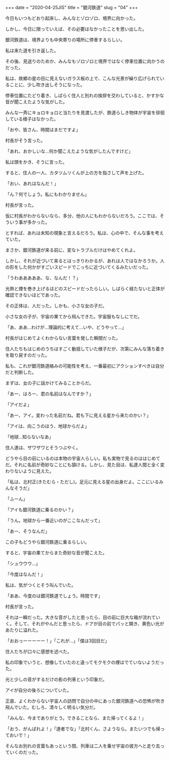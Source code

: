 +++
date = "2020-04-25JIS"
title = "銀河鉄道"
slug = "04"
+++

今日もいつもどおり起床し、みんなとゾロゾロ、境界に向かった。

しかし、今日に限っていえば、その必要はなかったことを思い出した。

銀河鉄道は、境界よりも中央寄りの場所に停車するらしい。

私は来た道を引き返した。

その後、見送りのためか、みんなもゾロゾロと境界ではなく停車位置に向かうのだった。

私は、故郷の星の目に見えないガラス板の上で、こんな光景が繰り広げられていることに、少し吹き出しそうになった。

停車位置にたどり着き、しばらく住人と別れの挨拶を交わしていると、かすかな音が聞こえたような気がした。

みんな一斉にキョロキョロと当たりを見渡したが、鉄道らしき物体が宇宙を徘徊している様子はなかった。

「おや、皆さん、時間はまだですよ」

村長がそう言った。

「あれ、おかしいな...何か聞こえたような気がしたんですけど」

私は頭をかき、そうに言った。

すると、住人の一人、カタツムリくんが上の方を指さして声を上げた。

「おい、あれはなんだ！」

「ん？何でしょう。私にもわかりません」

村長が言った。

仮に村長がわからないなら、多分、他の人にもわからないだろう。ここでは、そういう事が多かった。

とすれば、あれは未知の現象と言えるだろう。私は、心の中で、そんな事を考えていた。

まさか、銀河鉄道が来る前に、変なトラブルだけはやめてくれよ。

しかし、それが近づいて来るとはっきりわかるが、あれは人ではなかろうか。人の形をした何かがすごいスピードでこっちに近づいてくるみたいだった。

「うわあああああ、な、なんだ！？」

光熱と煙を巻き上げるほどのスピードだったらしい。しばらく経たないと正体が確認できないほどであった。

その正体は、人だった。しかも、小さな女の子だ。

小さな女の子が、宇宙の果てから飛んできた。宇宙服もなしにでだ。

「あ、ああ...わけが...理論的に考えて...いや、どうやって...」

村長がはじめてよくわからない言葉を発した瞬間だった。

住人たちもはじめのうちはすごく動揺していた様子だが、次第にみんな落ち着きを取り戻すのだった。

私も、これが銀河鉄道絡みの可能性を考え、一番最初にアクションすべきは自分だと判断した。

まずは、女の子に話かけてみることからだ。

「あー、はろー、君の名前はなんですか？」

「アイだよ」

「あー、アイ。変わった名前だね。君も下に見える星から来たのかい？」

「アイは、向こうのほう、地球からだよ」

「地球...知らないなあ」

住人達は、ザワザワとそうつぶやく。

どうやら目の前にいるのは本物の宇宙人らしい。私も実物で見るのははじめてだ。それに名前が奇妙なことにも頷ける。しかし、見た目は、私達人間と全く変わりないように見えた。

「私は、北村正(きたむら・ただし)。足元に見える星の出身だよ。ここにいるみんなそうだ」

「ふーん」

「アイも銀河鉄道に乗るのかい？」

「うん。地球から一番近いのがここなんだって」

「あー、そうなんだ」

この子もどうやら銀河鉄道に乗るらしい。

すると、宇宙の果てからまた奇妙な音が聞こえた。

「シュウウウ...」

「今度はなんだ！」

私は、気がつくとそう叫んでいた。

「ああ、今度のは銀河鉄道でしょう。時間です」

村長が言った。

それは一瞬だった。大きな音がしたと思ったら、目の前に巨大な箱が流れていく。そして、それがやんだと思ったら、ドアが目の前でパッと開き、黄色い光があたりに溢れた。

「おおっーーーーー！」「これが...」「僕は3回目だ」

住人たちが口々に感想を述べた。

私の印象でいうと、想像していたのと違ってモクモクの煙はでていないようだった。

光と少しの音がするだけの影の列車という印象だ。

アイが自分の後ろについていた。

正直、よくわからない宇宙人の訪問で自分の中にあった銀河鉄道への恐怖が吹き飛んでいた。むしろ、清々しく明るい気分だ。

「みんな、今までありがとう。できることなら、また帰ってくるよ！」

「おう、がんばれよ！」「達者でな」「北村くん、さようなら。またいつでも帰っておいで！」

そんなお別れの言葉もあっという間、列車は二人を乗せ宇宙の彼方へと走り去っていくのだった。

